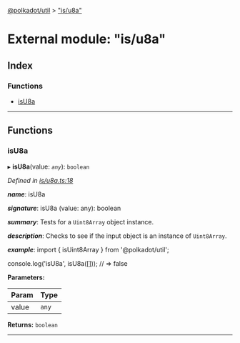 [@polkadot/util](../README.md) > ["is/u8a"](../modules/_is_u8a_.md)

# External module: "is/u8a"

## Index

### Functions

* [isU8a](_is_u8a_.md#isu8a)

---

## Functions

<a id="isu8a"></a>

###  isU8a

▸ **isU8a**(value: *`any`*): `boolean`

*Defined in [is/u8a.ts:18](https://github.com/polkadot-js/util/blob/7550b44/packages/util/src/is/u8a.ts#L18)*

*__name__*: isU8a

*__signature__*: isU8a (value: any): boolean

*__summary__*: Tests for a `Uint8Array` object instance.

*__description__*: Checks to see if the input object is an instance of `Uint8Array`.

*__example__*: import { isUint8Array } from '@polkadot/util';

console.log('isU8a', isU8a(\[\])); // => false

**Parameters:**

| Param | Type |
| ------ | ------ |
| value | `any` |

**Returns:** `boolean`

___

